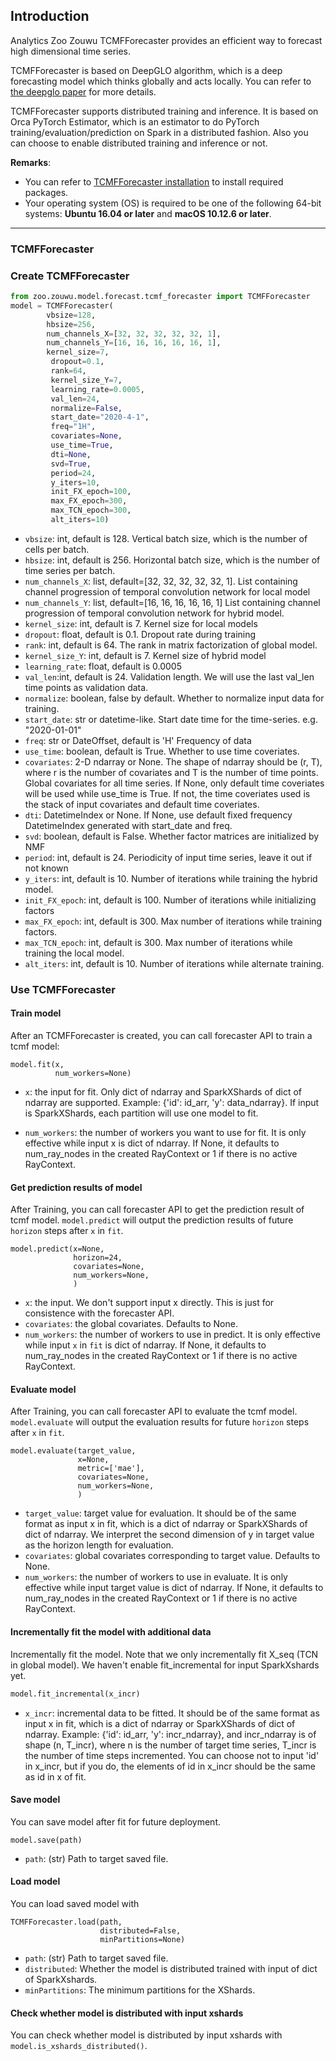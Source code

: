 ## **Introduction**

Analytics Zoo Zouwu TCMFForecaster provides an efficient way to forecast high dimensional time series. 

TCMFForecaster is based on DeepGLO algorithm, which is a deep forecasting model which thinks globally and acts locally.
You can refer to [the deepglo paper](https://arxiv.org/abs/1905.03806) for more details. 

TCMFForecaster supports distributed training and inference. It is based on Orca PyTorch Estimator, which is an estimator to do PyTorch training/evaluation/prediction on Spark in a distributed fashion. Also you can choose to enable distributed training and inference or not.

__Remarks__:

- You can refer to [TCMFForecaster installation](../tutorials/TCMFForecaster/#step-0-prepare-environment) to install required packages.
- Your operating system (OS) is required to be one of the following 64-bit systems:
__Ubuntu 16.04 or later__ and __macOS 10.12.6 or later__.
---

### TCMFForecaster


### Create TCMFForecaster


```python
from zoo.zouwu.model.forecast.tcmf_forecaster import TCMFForecaster
model = TCMFForecaster(
        vbsize=128,
        hbsize=256,
        num_channels_X=[32, 32, 32, 32, 32, 1],
        num_channels_Y=[16, 16, 16, 16, 16, 1],
        kernel_size=7,
         dropout=0.1,
         rank=64,
         kernel_size_Y=7,
         learning_rate=0.0005,
         val_len=24,
         normalize=False,
         start_date="2020-4-1",
         freq="1H",
         covariates=None,
         use_time=True,
         dti=None,
         svd=True,
         period=24,
         y_iters=10,
         init_FX_epoch=100,
         max_FX_epoch=300,
         max_TCN_epoch=300,
         alt_iters=10)
```
* `vbsize`: int, default is 128.
            Vertical batch size, which is the number of cells per batch.
* `hbsize`: int, default is 256.
            Horizontal batch size, which is the number of time series per batch.
* `num_channels_X`: list, default=[32, 32, 32, 32, 32, 1].
            List containing channel progression of temporal convolution network for local model
* `num_channels_Y`: list, default=[16, 16, 16, 16, 16, 1]
            List containing channel progression of temporal convolution network for hybrid model.
* `kernel_size`: int, default is 7.
            Kernel size for local models
* `dropout`: float, default is 0.1.
            Dropout rate during training
* `rank`: int, default is 64.
            The rank in matrix factorization of global model.
* `kernel_size_Y`: int, default is 7.
            Kernel size of hybrid model
* `learning_rate`:  float, default is 0.0005
* `val_len`:int, default is 24.
            Validation length. We will use the last val_len time points as validation data.
* `normalize`: boolean, false by default.
            Whether to normalize input data for training.
* `start_date`: str or datetime-like.
            Start date time for the time-series. e.g. "2020-01-01"
* `freq`: str or DateOffset, default is 'H'
            Frequency of data
* `use_time`: boolean, default is True.
            Whether to use time coveriates.
* `covariates`: 2-D ndarray or None. The shape of ndarray should be (r, T), where r is
            the number of covariates and T is the number of time points.
            Global covariates for all time series. If None, only default time coveriates will be
            used while use_time is True. If not, the time coveriates used is the stack of input
            covariates and default time coveriates.
* `dti`: DatetimeIndex or None.
            If None, use default fixed frequency DatetimeIndex generated with start_date and freq.
* `svd`: boolean, default is False.
            Whether factor matrices are initialized by NMF
* `period`: int, default is 24.
            Periodicity of input time series, leave it out if not known
* `y_iters`: int, default is 10.
            Number of iterations while training the hybrid model.
* `init_FX_epoch`: int, default is 100.
            Number of iterations while initializing factors
* `max_FX_epoch`: int, default is 300.
            Max number of iterations while training factors.
* `max_TCN_epoch`: int, default is 300.
            Max number of iterations while training the local model.
* `alt_iters`: int, default is 10.
            Number of iterations while alternate training.

### Use TCMFForecaster
#### **Train model**
After an TCMFForecaster is created, you can call forecaster API to train a tcmf model:
```
model.fit(x, 
          num_workers=None)
```
* `x`: the input for fit. Only dict of ndarray and SparkXShards of dict of ndarray
       are supported. Example: {'id': id_arr, 'y': data_ndarray}. If input is SparkXShards, each partition will use one model to fit.
       
* `num_workers`: the number of workers you want to use for fit. It is only effective while input x is dict of ndarray. If None, it defaults to
        num_ray_nodes in the created RayContext or 1 if there is no active RayContext.

#### **Get prediction results of model**
After Training, you can call forecaster API to get the prediction result of tcmf model. `model.predict` will output the prediction results of future `horizon` steps after `x` in `fit`.
```
model.predict(x=None,
              horizon=24,
              covariates=None,
              num_workers=None,
              )
```
* `x`: the input. We don't support input x directly. This is just for consistence with the forecaster API.
* `covariates`: the global covariates. Defaults to None.
* `num_workers`: the number of workers to use in predict. It is only effective while input `x` in `fit` is dict of ndarray. If None, it defaults to
        num_ray_nodes in the created RayContext or 1 if there is no active RayContext.

#### **Evaluate model**
After Training, you can call forecaster API to evaluate the tcmf model. `model.evaluate` will output the evaluation results for future `horizon` steps after `x` in `fit`.
```
model.evaluate(target_value,
               x=None,
               metric=['mae'],
               covariates=None,
               num_workers=None,
               )
```
* `target_value`: target value for evaluation. It should be of the same format as input x in fit, which is a dict of ndarray or SparkXShards of dict of ndarray.
                  We interpret the second dimension of y in target value as the horizon length for evaluation.
* `covariates`: global covariates corresponding to target value. Defaults to None.
* `num_workers`: the number of workers to use in evaluate. It is only effective while input target value is dict of ndarray. If None, it defaults to
        num_ray_nodes in the created RayContext or 1 if there is no active RayContext.

#### **Incrementally fit the model with additional data**
Incrementally fit the model. Note that we only incrementally fit X_seq (TCN in global model). We haven't enable fit_incremental for input SparkXshards yet.
```python
model.fit_incremental(x_incr)
```
* `x_incr`: incremental data to be fitted. It should be of the same format as input x in fit, which is a dict of ndarray or SparkXShards of dict of ndarray.
Example: {'id': id_arr, 'y': incr_ndarray}, and incr_ndarray is of shape (n, T_incr), where
n is the number of target time series, T_incr is the number of time steps incremented. You
can choose not to input 'id' in x_incr, but if you do, the elements of id in x_incr should
be the same as id in x of fit.

#### **Save model**
You can save model after fit for future deployment.
```
model.save(path)
```
* `path`: (str) Path to target saved file.

#### **Load model**
You can load saved model with 
```
TCMFForecaster.load(path, 
                    distributed=False, 
                    minPartitions=None)
```
* `path`: (str) Path to target saved file.
* `distributed`: Whether the model is distributed trained with input of dict of SparkXshards.
* `minPartitions`: The minimum partitions for the XShards.

#### **Check whether model is distributed with input xshards**
You can check whether model is distributed by input xshards with `model.is_xshards_distributed()`.
